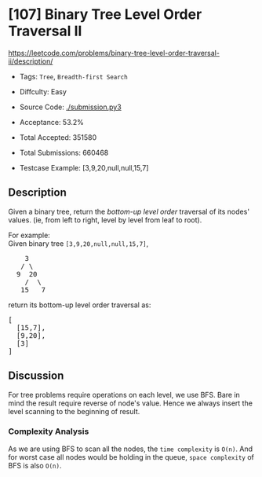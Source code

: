 # [107] Binary Tree Level Order Traversal II

<https://leetcode.com/problems/binary-tree-level-order-traversal-ii/description/>

- Tags: `Tree`, `Breadth-first Search`

- Diffculty: Easy

- Source Code: [./submission.py3](./submission.py3)

- Acceptance: 53.2%

- Total Accepted: 351580

- Total Submissions: 660468

- Testcase Example: [3,9,20,null,null,15,7]

## Description

<p>Given a binary tree, return the <i>bottom-up level order</i> traversal of its nodes' values. (ie, from left to right, level by level from leaf to root).</p>

<p>
For example:<br />
Given binary tree <code>[3,9,20,null,null,15,7]</code>,<br />
<pre>
    3
   / \
  9  20
    /  \
   15   7
</pre>
</p>
<p>
return its bottom-up level order traversal as:<br />
<pre>
[
  [15,7],
  [9,20],
  [3]
]
</pre>
</p>

## Discussion

For tree problems require operations on each level, we use BFS.
Bare in mind the result require reverse of node's value. Hence we always
insert the level scanning to the beginning of result.

### Complexity Analysis

As we are using BFS to scan all the nodes, the `time complexity` is `O(n)`.
And for worst case all nodes would be holding in the queue, `space complexity`
of BFS is also `O(n)`.

